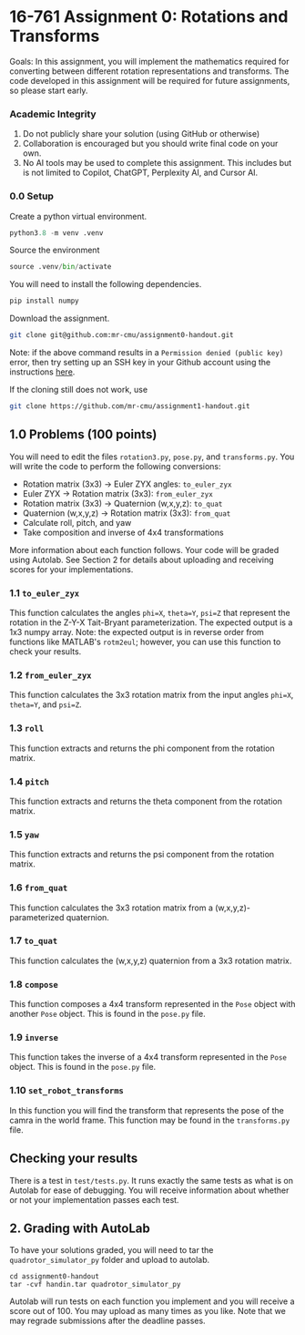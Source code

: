 # 16-761 Assignment 0: Rotations and Transforms

Goals: In this assignment, you will implement the mathematics required
for converting between different rotation representations and
transforms. The code developed in this assignment will be required for
future assignments, so please start early.

### Academic Integrity
1. Do not publicly share your solution (using GitHub or otherwise)
2. Collaboration is encouraged but you should write final code on your own.
3. No AI tools may be used to complete this assignment. This includes
but is not limited to Copilot, ChatGPT, Perplexity AI, and Cursor AI.

### 0.0 Setup
Create a python virtual environment.
```python
python3.8 -m venv .venv
```
Source the environment
```python
source .venv/bin/activate
```
You will need to install the following dependencies.
```python
pip install numpy
```
Download the assignment.
```bash
git clone git@github.com:mr-cmu/assignment0-handout.git
```
Note: if the above command results in a `Permission denied (public key)`
error, then try setting up an SSH key in your Github account using the
instructions [here](https://docs.github.com/en/authentication/connecting-to-github-with-ssh/adding-a-new-ssh-key-to-your-github-account).

If the cloning still does not work, use
```bash
git clone https://github.com/mr-cmu/assignment1-handout.git
```

## 1.0 Problems (100 points)
You will need to edit the files `rotation3.py`, `pose.py`, and
`transforms.py`.  You will write the code to perform the following
conversions:

* Rotation matrix (3x3) -> Euler ZYX angles: `to_euler_zyx`
* Euler ZYX -> Rotation matrix (3x3): `from_euler_zyx`
* Rotation matrix (3x3) -> Quaternion (w,x,y,z): `to_quat`
* Quaternion (w,x,y,z) -> Rotation matrix (3x3): `from_quat`
* Calculate roll, pitch, and yaw
* Take composition and inverse of 4x4 transformations

More information about each function follows.  Your code will be
graded using Autolab. See Section 2 for details about uploading and
receiving scores for your implementations.

### 1.1 `to_euler_zyx`
This function calculates the angles `phi=X`, `theta=Y`, `psi=Z` that
represent the rotation in the Z-Y-X Tait-Bryant
parameterization. The expected output is a 1x3 numpy array.  Note: the
expected output is in reverse order from functions like MATLAB's
`rotm2eul`; however, you can use this function to check your results.

### 1.2 `from_euler_zyx`
This function calculates the 3x3 rotation matrix from the input angles
`phi=X`, `theta=Y`, and `psi=Z`.

### 1.3 `roll`
This function extracts and returns the phi component from the
rotation matrix.

### 1.4 `pitch`
This function extracts and returns the theta component from the
rotation matrix.

### 1.5 `yaw`
This function extracts and returns the psi component from the
rotation matrix.

### 1.6 `from_quat`
This function calculates the 3x3 rotation matrix from a
(w,x,y,z)-parameterized quaternion.

### 1.7 `to_quat`
This function calculates the (w,x,y,z) quaternion from a 3x3 rotation
matrix.

### 1.8 `compose`
This function composes a 4x4 transform represented in the `Pose`
object with another `Pose` object. This is found in the `pose.py`
file.

### 1.9 `inverse`
This function takes the inverse of a 4x4 transform represented in the
`Pose` object. This is found in the `pose.py` file.

### 1.10 `set_robot_transforms`
In this function you will find the transform that represents the pose
of the camra in the world frame. This function may be found in the
`transforms.py` file.

## Checking your results
There is a test in `test/tests.py`. It runs exactly the same tests as
what is on Autolab for ease of debugging. You will receive information
about whether or not your implementation passes each test.

## 2. Grading with AutoLab
To have your solutions graded, you will need to tar the `quadrotor_simulator_py`
folder and upload to autolab.

```
cd assignment0-handout
tar -cvf handin.tar quadrotor_simulator_py
```

Autolab will run tests on each function you implement and you will
receive a score out of 100.  You may upload as many times as you like.
Note that we may regrade submissions after the deadline passes.
